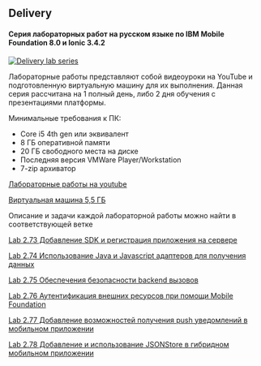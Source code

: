 ## Delivery
#### Серия лабораторных работ на русском языке по IBM Mobile Foundation 8.0 и Ionic 3.4.2

[![Delivery lab series](https://mapie.help/wp-content/uploads/2017/01/delivery_intro_pic.png)](https://www.youtube.com/watch?v=vOtMHJlf18s "Delivery (RUS). Mobile Foundation 8.0 и Ionic 3.4.2")

Лабораторные работы представляют собой видеоуроки на YouTube и подготовленную виртуальную машину для их выполнения. Данная серия рассчитана на 1 полный день, либо 2 дня обучения с презентациями платформы.

Минимальные требования к ПК:

* Core i5 4th gen или эквивалент
* 8 ГБ оперативной памяти
* 20 ГБ свободного места на диске
* Последняя версия VMWare Player/Workstation
* 7-zip архиватор

[Лабораторные работы на youtube](https://www.youtube.com/watch?v=vOtMHJlf18s&list=PLjwX5wNxSyMfgCzBSfP3N42KwdLtBTelc)

[Виртуальная машина 5,5 ГБ](https://www.dropbox.com/s/n82ew21r8gfe97y/mfp-seminar-4.7z?dl=1)

Описание и задачи каждой лабораторной работы можно найти в соответствующей ветке

[Lab 2.73 Добавление SDK и регистрация приложения на сервере](https://github.com/andriivasylchenko/delivery/tree/lab2.73)

[Lab 2.74 Использование Java и Javascript адаптеров для получения данных](https://github.com/andriivasylchenko/delivery/tree/lab2.74)

[Lab 2.75 Обеспечения безопасности backend вызовов](https://github.com/andriivasylchenko/delivery/tree/lab2.75)

[Lab 2.76 Аутентификация внешних ресурсов при помощи Mobile Foundation](https://github.com/andriivasylchenko/delivery/tree/lab2.76)

[Lab 2.77 Добавление возможностей получения push уведомлений в мобильном приложении](https://github.com/andriivasylchenko/delivery/tree/lab2.77)

[Lab 2.78 Добавление и использование JSONStore в гибридном мобильном приложении](https://github.com/andriivasylchenko/delivery/tree/lab2.78)
